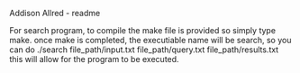 Addison Allred - readme

For search program, to compile the make file is provided so simply type make.
once make is completed, the executiable name will be search, so you can do 
./search file_path/input.txt file_path/query.txt file_path/results.txt
this will allow for the program to be executed. 